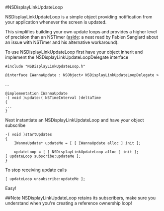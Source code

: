 #NSDisplayLinkUpdateLoop

NSDisplayLinkUpdateLoop is a simple object providing notification from your application whenever the screen is updated.

This simplifies building your own update loops and provides a higher level of precision than an NSTimer ([aside](http://fabiensanglard.net/doomIphone/index.php): a neat read by Fabien Sanglard about an issue with NSTimer and his alternative workaround).

To use NSDisplayLinkUpdateLoop first have your object inherit and implement the NSDisplayLinkUpdateLoopDelegate interface

	#include "NSDisplayLinkUpdateLoop.h"

	@interface IWannaUpdate : NSObject< NSDisplayLinkUpdateLoopDelegate >
  ...

	@implementation IWannaUpdate
	-( void )update:( NSTimeInterval )deltaTime
	{
    ...
	}

Next instantiate an NSDisplayLinkUpdateLoop and have your object subscribe

	-( void )startUpdates
	{
		IWannaUpdate* updateMe = [ [ IWannaUpdate alloc ] init ];

		updateLoop = [ [ NSDisplayLinkUpdateLoop alloc ] init ];
    [ updateLoop subscribe:updateMe ];
	}

To stop receiving update calls

	[ updateLoop unsubscribe:updateMe ];

Easy!

##Note
NSDisplayLinkUpdateLoop retains its subscribers, make sure you understand when you're creating a reference ownership loop!
